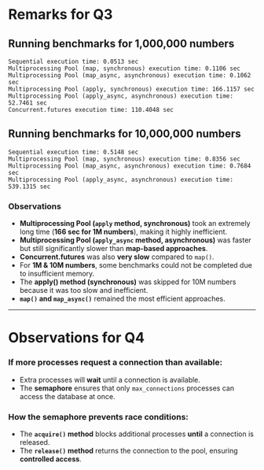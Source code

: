 # **Remarks for Q3**  

## **Running benchmarks for 1,000,000 numbers**  
```
Sequential execution time: 0.0513 sec  
Multiprocessing Pool (map, synchronous) execution time: 0.1106 sec  
Multiprocessing Pool (map_async, asynchronous) execution time: 0.1062 sec  
Multiprocessing Pool (apply, synchronous) execution time: 166.1157 sec  
Multiprocessing Pool (apply_async, asynchronous) execution time: 52.7461 sec  
Concurrent.futures execution time: 110.4048 sec  
```

## **Running benchmarks for 10,000,000 numbers**  
```
Sequential execution time: 0.5148 sec  
Multiprocessing Pool (map, synchronous) execution time: 0.8356 sec  
Multiprocessing Pool (map_async, asynchronous) execution time: 0.7684 sec  
Multiprocessing Pool (apply_async, asynchronous) execution time: 539.1315 sec  
```

### **Observations**  
- **Multiprocessing Pool (`apply` method, synchronous)** took an extremely long time (**166 sec for 1M numbers**), making it highly inefficient.  
- **Multiprocessing Pool (`apply_async` method, asynchronous)** was faster but still significantly slower than **map-based approaches**.  
- **Concurrent.futures** was also **very slow** compared to `map()`.  
- For **1M & 10M numbers**, some benchmarks could not be completed due to insufficient memory.  
- The **apply() method (synchronous)** was skipped for 10M numbers because it was too slow and inefficient.  
- **`map()` and `map_async()`** remained the most efficient approaches.  

---

# **Observations for Q4**  

### **If more processes request a connection than available:**  
- Extra processes will **wait** until a connection is available.  
- The **semaphore** ensures that only `max_connections` processes can access the database at once.  

### **How the semaphore prevents race conditions:**  
- The **`acquire()` method** blocks additional processes **until** a connection is released.  
- The **`release()` method** returns the connection to the pool, ensuring **controlled access**.  